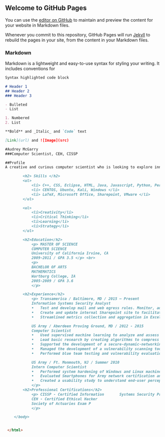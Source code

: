 ## Welcome to GitHub Pages

You can use the [editor on GitHub](https://github.com/amcgarry/miao.github.io/edit/master/index.md) to maintain and preview the content for your website in Markdown files.

Whenever you commit to this repository, GitHub Pages will run [Jekyll](https://jekyllrb.com/) to rebuild the pages in your site, from the content in your Markdown files.

### Markdown

Markdown is a lightweight and easy-to-use syntax for styling your writing. It includes conventions for

```markdown
Syntax highlighted code block

# Header 1
## Header 2
### Header 3

- Bulleted
- List

1. Numbered
2. List

**Bold** and _Italic_ and `Code` text

[Link](url) and ![Image](src)

#Audrey McGarry
###Computer Scientist, CEH, CISSP

##Profile
A creative and curious computer scientist who is looking to explore innovative positions related to software development, basic/applied research, information security, or data science. Enjoys learning new languages and skills. Excels at communicating and presenting complex ideas and concepts to technical and non-technical audiences.

    	<h2> Skills </h2>
    	<ul>
    		<li> C++, CSS, Eclipse, HTML, Java, Javascript, Python, Perl, SQL, vi, Maple, MATLAB, R, Sublime </li>
    		<li> CENTOS, Ubuntu, Kali, Windows </li>
    		<li> LaTeX, Microsoft Office, Sharepoint, VMware </li>
    	</ul>

    	<ul>
    		<li>Creativity</li>
    		<li>Critical Thinking</li>
    		<li>Learning</li>
    		<li>Strategy</li>
    	</ul>

    	<h2>Education</h2>
	    	<p> MASTER OF SCIENCE
			COMPUTER SCIENCE
			University of California Irvine, CA
			2009-2011 / GPA 3.5 </p> <br> 
			<p>
			BACHELOR OF ARTS
			MATHEMATICS
			Wartburg College, IA
			2005-2009 / GPA 3.6
			</p>

		<h2>Experience</h2>
			<p> Transamerica / Baltimore, MD / 2015 – Present
			Information Systems Security Analyst
			•	Test and develop mail and web egress rules. Monitor, address, and educate users on policy and rule violations.
			•	Create and update internal Sharepoint site to facilitate and collect information for disaster recovery exercises.
			•	Streamlined metrics collection and aggregation in Excel for data loss prevention program. Provided thorough documentation, meaningful data summaries, and data interpretation from IronPort proxies.

			US Army / Aberdeen Proving Ground, MD / 2012 - 2015 
			Computer Scientist
			•	Used supervised machine learning to analyze and assess the effectiveness of sensors and countermeasures
			•	Lead basic research by creating algorithms to compress and extract transformed malware 
			•	Supported the development of a secure-dynamic-networking program 
			•	Managed the development of a vulnerability scanning tool
			•	Performed blue team testing and vulnerability evaluations for Army units

			US Army / Ft. Monmouth, NJ / Summer 2010 
			Intern Computer Scientist
			•	Performed system hardening of Windows and Linux machines
			•	Evaluated Smartphones for Army network certification and accreditation
			•	Created a usability study to understand end-user perceptions of security
 			</p>
 		<h2>Professional Certifications</h2>
	 		<p> CISSP - Certified Information    	Systems Security Professional
			CEH - Certified Ethical Hacker
			Society of Actuaries Exam P
			</p>

    </body>


 </html>
